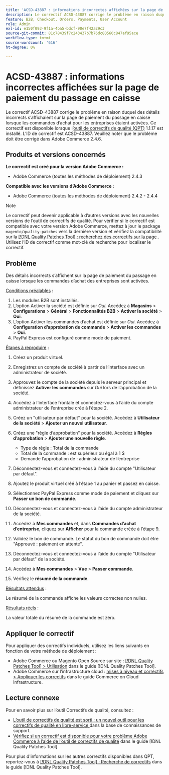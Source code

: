 ```yaml
---
title: 'ACSD-43887 : informations incorrectes affichées sur la page de paiement du passage en caisse'
description: Le correctif ACSD-43887 corrige le problème en raison duquel des détails incorrects s’affichaient sur la page de paiement du passage en caisse lorsque les commandes d’achat pour les entreprises étaient activées. Ce correctif est disponible lorsque l’[outil de correctifs de qualité (QPT)](https://experienceleague.adobe.com/fr/docs/commerce-knowledge-base/kb/announcements/commerce-announcements/magento-quality-patches-released-new-tool-to-self-serve-quality-patches) 1.1.17 est installé. L’ID de correctif est ACSD-43887. Veuillez noter que le problème doit être corrigé dans Adobe Commerce 2.4.6.
feature: B2B, Checkout, Orders, Payments, User Account
role: Admin
exl-id: e150f093-9f1a-4ba5-bdcf-90e7f42a29c3
source-git-commit: 81c78439f7c243437b7b76dc80560c847af95ace
workflow-type: tm+mt
source-wordcount: '616'
ht-degree: 0%

---
```


# ACSD-43887 : informations incorrectes affichées sur la page de paiement du passage en caisse

Le correctif ACSD-43887 corrige le problème en raison duquel des détails incorrects s’affichaient sur la page de paiement du passage en caisse lorsque les commandes d’achat pour les entreprises étaient activées. Ce correctif est disponible lorsque l’[outil de correctifs de qualité (QPT)](https://experienceleague.adobe.com/fr/docs/commerce-knowledge-base/kb/announcements/commerce-announcements/magento-quality-patches-released-new-tool-to-self-serve-quality-patches) 1.1.17 est installé. L’ID de correctif est ACSD-43887. Veuillez noter que le problème doit être corrigé dans Adobe Commerce 2.4.6.

## Produits et versions concernés

**Le correctif est créé pour la version Adobe Commerce :**

* Adobe Commerce (toutes les méthodes de déploiement) 2.4.3

**Compatible avec les versions d’Adobe Commerce :**

* Adobe Commerce (toutes les méthodes de déploiement) 2.4.2 - 2.4.4

>[!NOTE]
>
>Le correctif peut devenir applicable à d’autres versions avec les nouvelles versions de l’outil de correctifs de qualité. Pour vérifier si le correctif est compatible avec votre version Adobe Commerce, mettez à jour le package `magento/quality-patches` vers la dernière version et vérifiez la compatibilité sur la [[!DNL Quality Patches Tool] : recherchez des correctifs sur la page ](https://experienceleague.adobe.com/fr/docs/commerce-knowledge-base/kb/announcements/commerce-announcements/magento-quality-patches-released-new-tool-to-self-serve-quality-patches). Utilisez l’ID de correctif comme mot-clé de recherche pour localiser le correctif.

## Problème

Des détails incorrects s’affichent sur la page de paiement du passage en caisse lorsque les commandes d’achat des entreprises sont activées.

<u>Conditions préalables</u> :

1. Les modules B2B sont installés.
1. L’option Activer la société est définie sur _Oui_. Accédez à **Magasins** > **Configurations** > **Général** > **Fonctionnalités B2B** > **Activer la société** > **Oui**.
1. L’option Activer les commandes d’achat est définie sur _Oui_. Accédez à **Configuration d’approbation de commande** > **Activer les commandes** > **Oui**.
1. PayPal Express est configuré comme mode de paiement.

<u>Étapes à reproduire</u> :

1. Créez un produit virtuel.
1. Enregistrez un compte de société à partir de l’interface avec un administrateur de société.
1. Approuvez le compte de la société depuis le serveur principal et définissez **Activer les commandes** sur _Oui_ lors de l’approbation de la société.
1. Accédez à l’interface frontale et connectez-vous à l’aide du compte administrateur de l’entreprise créé à l’étape 2.
1. Créez un &quot;utilisateur par défaut&quot; pour la société. Accédez à **Utilisateur de la société** > **Ajouter un nouvel utilisateur**.
1. Créez une &quot;règle d’approbation&quot; pour la société. Accédez à **Règles d’approbation** > **Ajouter une nouvelle règle**.

   * Type de règle : Total de la commande
   * Total de la commande : est supérieur ou égal à 1 $
   * Demande l’approbation de : administrateur de l’entreprise

1. Déconnectez-vous et connectez-vous à l’aide du compte &quot;Utilisateur par défaut&quot;.
1. Ajoutez le produit virtuel créé à l’étape 1 au panier et passez en caisse.
1. Sélectionnez PayPal Express comme mode de paiement et cliquez sur **Passer un bon de commande**.
1. Déconnectez-vous et connectez-vous à l’aide du compte administrateur de la société.
1. Accédez à **Mes commandes** et, dans **Commandes d’achat d’entreprise**, cliquez sur **Afficher** pour la commande créée à l’étape 9.
1. Validez le bon de commande. Le statut du bon de commande doit être &quot;Approuvé : paiement en attente&quot;.
1. Déconnectez-vous et connectez-vous à l’aide du compte &quot;Utilisateur par défaut&quot; de la société.
1. Accédez à **Mes commandes** > **Vue** > **Passer commande**.
1. Vérifiez le **résumé de la commande**.

<u>Résultats attendus</u> :

Le résumé de la commande affiche les valeurs correctes non nulles.

<u>Résultats réels</u> :

La valeur totale du résumé de la commande est zéro.

## Appliquer le correctif

Pour appliquer des correctifs individuels, utilisez les liens suivants en fonction de votre méthode de déploiement :

* Adobe Commerce ou Magento Open Source sur site : [[!DNL Quality Patches Tool] > Utilisation](/help/tools/quality-patches-tool/usage.md) dans le guide [!DNL Quality Patches Tool].
* Adobe Commerce sur l’infrastructure cloud : [mises à niveau et correctifs > Appliquer les correctifs](https://experienceleague.adobe.com/docs/commerce-cloud-service/user-guide/develop/upgrade/apply-patches.html?lang=fr) dans le guide Commerce on Cloud Infrastructure.

## Lecture connexe

Pour en savoir plus sur l’outil Correctifs de qualité, consultez :

* [ L’outil de correctifs de qualité est sorti : un nouvel outil pour les correctifs de qualité en libre-service ](https://experienceleague.adobe.com/fr/docs/commerce-knowledge-base/kb/announcements/commerce-announcements/magento-quality-patches-released-new-tool-to-self-serve-quality-patches) dans la base de connaissances de support.
* [Vérifiez si un correctif est disponible pour votre problème Adobe Commerce à l’aide de l’outil de correctifs de qualité](/help/tools/quality-patches-tool/patches-available-in-qpt/check-patch-for-magento-issue-with-magento-quality-patches.md) dans le guide [!DNL Quality Patches Tool].

Pour plus d&#39;informations sur les autres correctifs disponibles dans QPT, reportez-vous à [[!DNL Quality Patches Tool] : Recherche de correctifs](https://experienceleague.adobe.com/tools/commerce-quality-patches/index.html?lang=fr) dans le guide [!DNL Quality Patches Tool].
